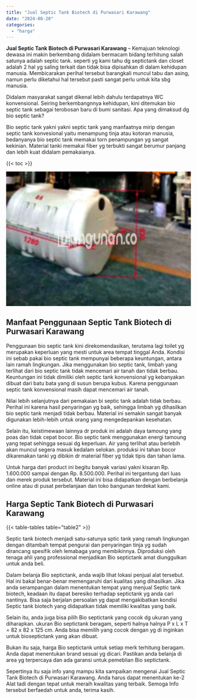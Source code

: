 ```yaml
---
title: "Jual Septic Tank Biotech di Purwasari Karawang"
date: "2024-08-20"
categories: 
  - "harga"
---
```


**Jual Septic Tank Biotech di Purwasari Karawang** – Kemajuan teknologi dewasa ini makin berkembang didalam bermacam bidang terhitung salah satunya adalah septic tank. seperti yg kami tahu dg septictank dan closet adalah 2 hal yg saling terkait dan tidak bisa dipisahkan di dalam kehidupan manusia. Membicarakan perihal tersebut barangkali muncul tabu dan asing, namun perlu diketahui hal tersebut pasti sangat perlu untuk kita sbg manusia.

Didalam masyarakat sangat dikenal lebih dahulu terdapatnya WC konvensional. Seiring berkembangnnya kehidupan, kini ditemukan bio septic tank sebagai terobosan baru di bumi sanitasi. Apa yang dimaksud dg bio septic tank?

Bio septic tank yakni yakni septic tank yang manfaatnya mirip dengan septic tank konvesional yaitu menampung tinja atau kotoran manusia, bedanyanya bio septic tank memakai torn penampungan yg sangat kekinian. Material tanki memakai fiber yg terbukti sangat berumur panjang dan lebih kuat didalam pemakaianya.

{{< toc >}}

![Jual Septic Tank Biotech di Purwasari Karawang](/images/jual-bio-septictank-04.png)

## Manfaat Penggunaan Septic Tank Biotech di Purwasari Karawang

Penggunaan bio septic tank kini direkomendasikan, terutama lagi toilet yg merupakan keperluan yang mesti untuk area tempat tinggal Anda. Kondisi ini sebab pakai bio septic tank mempunyai beberapa keuntungan, antara lain ramah lingkungan. Jika menggunakan bio septic tank, limbah yang terlihat dari bio septic tank tidak mencemari air tanah dan tidak berbau. Keuntungan ini tidak dimiliki oleh septic tank konvensional yg kebanyakan dibuat dari batu bata yang di susun berupa kubus. Karena penggunaan septic tank konvensional masih dapat mencemari air tanah.

Nilai lebih selanjutnya dari pemakaian bi septic tank adalah tidak berbau. Perihal ini karena hasil penyaringan yg baik, sehingga limbah yg dihasilkan bio septic tank menjadi tidak berbau. Material ini semakin sangat banyak digunakan lebih-lebih untuk orang yang mengedepankan kesehatan.

Selain itu, keistimewaan lainnya dr produk ini adalah daya tamoung yang poas dan tidak cepat bocor. Bio septic tank menggunakan energi tamoung yang tepat sehingga sesuai dg keperluan. Air yang terlihat atau berlebih akan muncul segera masuk kedalam selokan. produksi ini tahan bocor dikarenakan tanki yg dibikin dr material fiber yg tidak tipis dan tahan lama.

Untuk harga dari product ini begitu banyak variasi yakni kisaran Rp. 1.600.000 sampai dengan Rp. 8.500.000. Perihal ini tergantung dari luas dan merek produk tersebut. Material ini bisa didapatkan dengan berbelanja online atau di pusat perbelanjaan dan toko bangunan terdekat kami.

## Harga Septic Tank Biotech di Purwasari Karawang

{{< table-tables table="table2" >}}

Septic tank biotech menjadi satu-satunya sptic tank yang ramah lingkungan dengan ditambah tempat pengurai dan penyaringan tinja yg sudah dirancang spesifik oleh lemabaga yang membikinnya. Diproduksi oleh tenaga ahli yang professional menjadikan Bio septictank amat diunggulkan untuk anda beli.

Dalam belanja Bio septictank, anda wajib lihat lokasi penjual alat tersebut. Hal ini bakal benar-benar memengaruhi dari kualitas yang dihasilkan. Jika anda serampangan dalam menentukan tempat yang menjual Septic tank biotech, keadaan itu dapat beresiko terhadap septictank yg anda cari nantinya. Bisa saja berjalan persoalan yg dapat mengakibatkan kondisi Septic tank biotech yang didapatkan tidak memiliki kwalitas yang baik.

Selain itu, anda juga bisa pilih Bio septictank yang cocok dg ukuran yang diharapkan. ukuran Bio septictank beragam, seperti halnya halnya P x L x T = 82 x 82 x 125 cm. Anda bisa memilih yang cocok dengan yg di inginkan untuk bioseptictank yang akan dibuat.

Bukan itu saja, harga Bio septictank untuk setiap merk terhitung beragam. Anda dapat menentukan brand sesuai yg dicari. Pastikan anda belanja di area yg terpercaya dan ada garansi untuk pemeblian Bio septictank.

Sepertinya itu saja info yang mampu kita sampaikan mengenai Jual Septic Tank Biotech di Purwasari Karawang. Anda harus dapat menentukan ke-2 Alat tadi dengan tepat untuk meraih kwalitas yang terbaik. Semoga Info tersebut berfaedah untuk anda, terima kasih.

